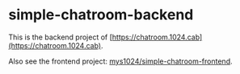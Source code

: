 # simple-chatroom-backend

This is the backend project of
[https://chatroom.1024.cab](https://chatroom.1024.cab).

Also see the frontend project:
[mys1024/simple-chatroom-frontend](https://github.com/mys1024/simple-chatroom-frontend).
